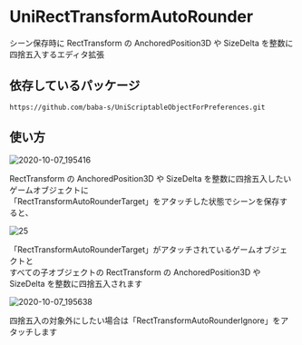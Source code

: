 # UniRectTransformAutoRounder

シーン保存時に RectTransform の AnchoredPosition3D や SizeDelta を整数に四捨五入するエディタ拡張

## 依存しているパッケージ

```
https://github.com/baba-s/UniScriptableObjectForPreferences.git
```

## 使い方

![2020-10-07_195416](https://user-images.githubusercontent.com/6134875/95322024-d5ec7880-08d6-11eb-8d09-1627d042b899.png)

RectTransform の AnchoredPosition3D や SizeDelta を整数に四捨五入したいゲームオブジェクトに  
「RectTransformAutoRounderTarget」をアタッチした状態でシーンを保存すると、  

![25](https://user-images.githubusercontent.com/6134875/95321939-b6ede680-08d6-11eb-8e24-b6b0100ef817.gif)

「RectTransformAutoRounderTarget」がアタッチされているゲームオブジェクトと  
すべての子オブジェクトの RectTransform の AnchoredPosition3D や SizeDelta を整数に四捨五入されます  

![2020-10-07_195638](https://user-images.githubusercontent.com/6134875/95322253-2a8ff380-08d7-11eb-8644-6822b5d27cea.png)

四捨五入の対象外にしたい場合は「RectTransformAutoRounderIgnore」をアタッチします  

